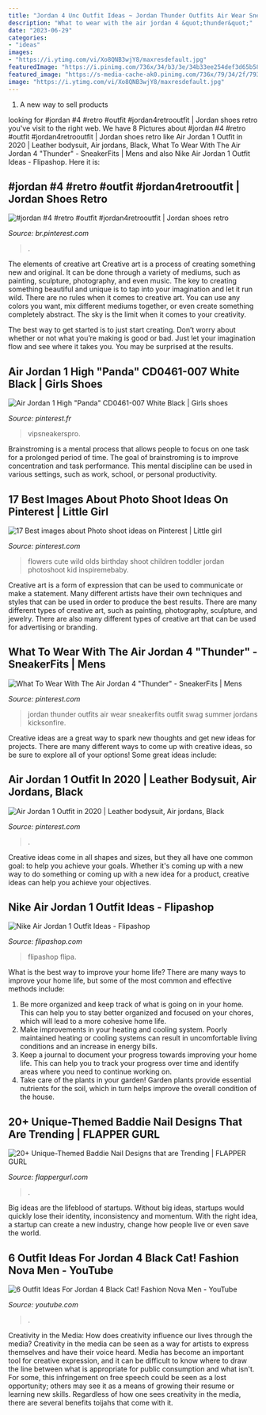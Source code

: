 ```yaml
---
title: "Jordan 4 Unc Outfit Ideas ~ Jordan Thunder Outfits Air Wear Sneakerfits Outfit Swag Summer Jordans Kicksonfire"
description: "What to wear with the air jordan 4 &quot;thunder&quot;"
date: "2023-06-29"
categories:
- "ideas"
images:
- "https://i.ytimg.com/vi/Xo8QNB3wjY8/maxresdefault.jpg"
featuredImage: "https://i.pinimg.com/736x/34/b3/3e/34b33ee254def3d65b58dfdf662478b3--swag-outfits-boy-outfits.jpg"
featured_image: "https://s-media-cache-ak0.pinimg.com/736x/79/34/2f/79342f0a0dadc7aab4ac0ecffb422de0--toddler-photography-photography-ideas.jpg"
image: "https://i.ytimg.com/vi/Xo8QNB3wjY8/maxresdefault.jpg"
---
```



1. A new way to sell products

	

		
looking for #jordan #4 #retro #outfit #jordan4retrooutfit | Jordan shoes retro you've visit to the right web. We have 8 Pictures about #jordan #4 #retro #outfit #jordan4retrooutfit | Jordan shoes retro like Air Jordan 1 Outfit in 2020 | Leather bodysuit, Air jordans, Black, What To Wear With The Air Jordan 4 &quot;Thunder&quot; - SneakerFits | Mens and also Nike Air Jordan 1 Outfit Ideas - Flipashop. Here it is:
		
    
## #jordan #4 #retro #outfit #jordan4retrooutfit | Jordan Shoes Retro

<img loading=lazy src="https://i.pinimg.com/originals/83/fd/ac/83fdac90cd0cdf4bf9887dde880b8563.jpg" onerror="this.onerror=null;this.src='https://tse2.mm.bing.net/th?id=OIP.yHZb8LXW65XyC_f4GK3ybQHaJG&amp;pid=15.1';" alt="#jordan #4 #retro #outfit #jordan4retrooutfit | Jordan shoes retro">

_Source: br.pinterest.com_

>. 

	

The elements of creative art
Creative art is a process of creating something new and original. It can be done through a variety of mediums, such as painting, sculpture, photography, and even music. The key to creating something beautiful and unique is to tap into your imagination and let it run wild.
There are no rules when it comes to creative art. You can use any colors you want, mix different mediums together, or even create something completely abstract. The sky is the limit when it comes to your creativity.

The best way to get started is to just start creating. Don’t worry about whether or not what you’re making is good or bad. Just let your imagination flow and see where it takes you. You may be surprised at the results.

    
## Air Jordan 1 High &quot;Panda&quot; CD0461-007 White Black | Girls Shoes

<img loading=lazy src="https://i.pinimg.com/736x/ba/a8/ff/baa8ff738aab485f1ce6c6f9c5d8e791.jpg" onerror="this.onerror=null;this.src='https://tse4.mm.bing.net/th?id=OIP.ClxaSic4itBHNAnktixg4gHaJK&amp;pid=15.1';" alt="Air Jordan 1 High &quot;Panda&quot; CD0461-007 White Black | Girls shoes">

_Source: pinterest.fr_

>vipsneakerspro. 

	

Brainstroming is a mental process that allows people to focus on one task for a prolonged period of time. The goal of brainstroming is to improve concentration and task performance. This mental discipline can be used in various settings, such as work, school, or personal productivity.

    
## 17 Best Images About Photo Shoot Ideas On Pinterest | Little Girl

<img loading=lazy src="https://s-media-cache-ak0.pinimg.com/736x/79/34/2f/79342f0a0dadc7aab4ac0ecffb422de0--toddler-photography-photography-ideas.jpg" onerror="this.onerror=null;this.src='https://tse2.mm.bing.net/th?id=OIP.b71FknFEasK7PU4EQYRe-wHaLG&amp;pid=15.1';" alt="17 Best images about Photo shoot ideas on Pinterest | Little girl">

_Source: pinterest.com_

>flowers cute wild olds birthday shoot children toddler jordan photoshoot kid inspiremebaby. 

	

Creative art is a form of expression that can be used to communicate or make a statement. Many different artists have their own techniques and styles that can be used in order to produce the best results. There are many different types of creative art, such as painting, photography, sculpture, and jewelry. There are also many different types of creative art that can be used for advertising or branding.

    
## What To Wear With The Air Jordan 4 &quot;Thunder&quot; - SneakerFits | Mens

<img loading=lazy src="https://i.pinimg.com/736x/34/b3/3e/34b33ee254def3d65b58dfdf662478b3--swag-outfits-boy-outfits.jpg" onerror="this.onerror=null;this.src='https://tse2.mm.bing.net/th?id=OIP.gRyrBe35W2_Ilk5k1iijwgHaHa&amp;pid=15.1';" alt="What To Wear With The Air Jordan 4 &quot;Thunder&quot; - SneakerFits | Mens">

_Source: pinterest.com_

>jordan thunder outfits air wear sneakerfits outfit swag summer jordans kicksonfire. 

	

Creative ideas are a great way to spark new thoughts and get new ideas for projects. There are many different ways to come up with creative ideas, so be sure to explore all of your options! Some great ideas include:

    
## Air Jordan 1 Outfit In 2020 | Leather Bodysuit, Air Jordans, Black

<img loading=lazy src="https://i.pinimg.com/736x/f5/f8/f5/f5f8f524c519dc1f060f259cfe4dd160.jpg" onerror="this.onerror=null;this.src='https://tse4.mm.bing.net/th?id=OIP.6vxogct_N9FPacl6FWFnUQHaJ3&amp;pid=15.1';" alt="Air Jordan 1 Outfit in 2020 | Leather bodysuit, Air jordans, Black">

_Source: pinterest.com_

>. 

	

Creative ideas come in all shapes and sizes, but they all have one common goal: to help you achieve your goals. Whether it's coming up with a new way to do something or coming up with a new idea for a product, creative ideas can help you achieve your objectives.

    
## Nike Air Jordan 1 Outfit Ideas - Flipashop

<img loading=lazy src="https://i1.wp.com/flipashop.com/wp-content/uploads/2020/06/img_9646.jpg?fit=1024%2C651&amp;ssl=1" onerror="this.onerror=null;this.src='https://tse2.mm.bing.net/th?id=OIP.5heIFYtLhBMbUD7ivLJsSAHaEt&amp;pid=15.1';" alt="Nike Air Jordan 1 Outfit Ideas - Flipashop">

_Source: flipashop.com_

>flipashop flipa. 

	

What is the best way to improve your home life?
There are many ways to improve your home life, but some of the most common and effective methods include: 
1. Be more organized and keep track of what is going on in your home. This can help you to stay better organized and focused on your chores, which will lead to a more cohesive home life. 
2. Make improvements in your heating and cooling system. Poorly maintained heating or cooling systems can result in uncomfortable living conditions and an increase in energy bills. 
3. Keep a journal to document your progress towards improving your home life. This can help you to track your progress over time and identify areas where you need to continue working on. 
4. Take care of the plants in your garden! Garden plants provide essential nutrients for the soil, which in turn helps improve the overall condition of the house.

    
## 20+ Unique-Themed Baddie Nail Designs That Are Trending | FLAPPER GURL

<img loading=lazy src="https://flappergurl.com/wp-content/uploads/2021/04/161473572_2838260733129329_6613541205521525862_n-1024x1024.jpg" onerror="this.onerror=null;this.src='https://tse1.mm.bing.net/th?id=OIP.C2F8WVVh4ZJvAn0UTsIkkAHaHa&amp;pid=15.1';" alt="20+ Unique-Themed Baddie Nail Designs that are Trending | FLAPPER GURL">

_Source: flappergurl.com_

>. 

	

Big ideas are the lifeblood of startups. Without big ideas, startups would quickly lose their identity, inconsistency and momentum. With the right idea, a startup can create a new industry, change how people live or even save the world.

    
## 6 Outfit Ideas For Jordan 4 Black Cat! Fashion Nova Men - YouTube

<img loading=lazy src="https://i.ytimg.com/vi/Xo8QNB3wjY8/maxresdefault.jpg" onerror="this.onerror=null;this.src='https://tse1.mm.bing.net/th?id=OIP.NAvMdPntCeFeTrXoGRnl1gHaEK&amp;pid=15.1';" alt="6 Outfit Ideas For Jordan 4 Black Cat! Fashion Nova Men - YouTube">

_Source: youtube.com_

>. 

	

Creativity in the Media: How does creativity influence our lives through the media?
Creativity in the media can be seen as a way for artists to express themselves and have their voice heard. Media has become an important tool for creative expression, and it can be difficult to know where to draw the line between what is appropriate for public consumption and what isn't. For some, this infringement on free speech could be seen as a lost opportunity; others may see it as a means of growing their resume or learning new skills. Regardless of how one sees creativity in the media, there are several benefits toijahs that come with it.

